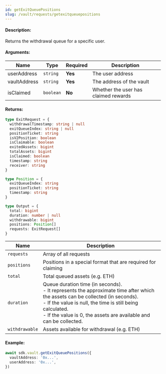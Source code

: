 ```yaml
---
id: getExitQueuePositions
slug: /vault/requests/getexitqueuepositions
---
```


#### Description:

Returns the withdrawal queue for a specific user.

#### Arguments:

| Name         | Type      | Required | Description                           |
|--------------|-----------|----------|---------------------------------------|
| userAddress  | `string`  | **Yes**  | The user address                      |
| vaultAddress | `string`  | **Yes**  | The address of the vault              |
| isClaimed    | `boolean` | **No**   | Whether the user has claimed rewards  |

#### Returns:

```ts
type ExitRequest = {
  withdrawalTimestamp: string | null
  exitQueueIndex: string | null
  positionTicket: string
  isV2Position: boolean
  isClaimable: boolean
  exitedAssets: bigint
  totalAssets: bigint
  isClaimed: boolean
  timestamp: string
  receiver: string
}

type Position = {
  exitQueueIndex: string
  positionTicket: string
  timestamp: string
}

type Output = {
  total: bigint
  duration: number | null
  withdrawable: bigint
  positions: Position[]
  requests: ExitRequest[]
}
```

| Name           | Description                  |
|----------------|------------------------------|
| `requests`     | Array of all requests |
| `positions`    | Positions in a special format that are required for claiming |
| `total`        | Total queued assets (e.g. ETH) |
| `duration`     | Queue duration time (in seconds). <br/>- It represents the approximate time after which the assets can be collected (in seconds).<br/>- If the value is null, the time is still being calculated. <br/>- If the value is 0, the assets are available and can be collected. | 
| `withdrawable` | Assets available for withdrawal (e.g. ETH) |

#### Example:

```ts
await sdk.vault.getExitQueuePositions({
  vaultAddress: '0x...',
  userAddress: '0x...',
})
```
